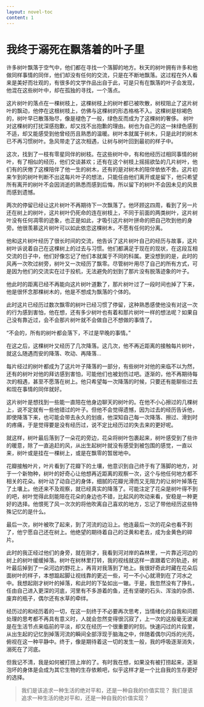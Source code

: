 ```yaml
---
layout: novel-toc
content: 1
---
```

# 我终于溺死在飘落着的叶子里
许多树叶飘落于空气中，他们都在寻找一个落脚的地方。秋天的树叶拥有许多和他做同样事情的同伴，他们却没有任何的交流，只是在不断地飘落。这过程在外人看来是美好而壮观的，有很多的文学作品出自于此，可是只有在飘落的叶子会发现，他混在这些树叶中，却在孤独的寻找，一个落点。

这片树叶的落点在一棵树枝上，这棵树枝上的树叶都已被吹散，树杈阻止了这片树叶的飘动，他停在这根树枝上，仿佛与这棵树的形态格格不入。这棵树是棕褐色的，树叶早已散落殆尽，像是褪色了一般，绿色反而成为了这棵树的奢侈。
树叶对这棵树的打扰深感抱歉，却又找不出抱歉的理由。树也为自己的这一抹绿色感到不适，却又能感受到他曾经历且熟悉的温暖。树叶本就属于树木，只是此时的树木已不再习惯树叶。急风带走了这次相遇，让树与树叶回到最初的样子中。

这次，找到了一枝有零星同伴的树枝。在这些树叶中，有和他经历过相同事情的树叶，有了相似的经历，他们交谈甚欢；还有在这个树枝上摇摇欲坠的几片树叶，他们有的厌倦了这棵陪伴了他一生的树木，还有的是对树木的陪伴依依不舍。这片初来乍到的树叶判断不出这每片叶子的想法，只能任由他们离开或是留下，他只希望所有离开的树叶不会因消逝的熟悉而感到后悔，所以留下的树叶不会因未见的风景而感到遗憾。

两次的停留已经让这片树叶不再期待下一次飘落了。他环顾这四周，看到了另一片还在树上的树叶，这片树叶仍死命的连在树枝上，不同于前面的两类树叶，这片树叶没有任何凋零的迹象，也正是如此，才吸引这片树叶拼命的把自己吹到他的身旁。他很羡慕这片树叶可以如此依恋这棵树木，不愿有任何的分离。

他和这片树叶经历了很长时间的交流，他告诉了这片树叶自己的经历与故事，这片树叶诉说着自己在这棵树上的过去与习惯。他们都满足于现在的现状，在这段互相交流的日子中，他们好像忘记了他们本就属于不同的科属。更没想到的是，此时的风再一次吹过树旁，树叶又一次经历了飘零。尽管树叶用尽了自己的所有方式，可是因为他们的交流实在过于投机，无法避免的划到了那片没有脱落迹象的叶子。

他此时的距离已经不再能向这片树叶道歉了，那片树叶过了一段时间也掉了下来，他是很怀念那棵树木的，他是不想成为飘落的个体的。

此时这片已经历过数次飘零的树叶已经习惯了停留，这种熟悉感使他没有对这一次的行为感到害怕，他在想，还有多少树叶也有着和那片树叶一样的想法呢？如果自己没有靠近过，会不会那片树叶就不会做自己不想做的事情了。

“不会的，所有的树叶都会落下，不过是早晚的事情。”

在这之后，这棵树叶又经历了几次降落。这几次，他不再近距离的接触每片树叶，就这么随遇而安的降落、吹动、再降落...

每片经过的树叶都成为了这片叶子降落的一部分，有些树叶对他的来临不以为然，还有的树叶对他的拜访感到害怕，可能他们也被划伤过吧。逐渐的，他不再期待每次的相遇，甚至不愿落在树上。他只希望每一次降落的时候，只要还有能聊些过去和现在事情的同伴就好。

这片树叶是想找到一些能一直陪在他身边聊天的树叶的。在他不小心擦过的几棵树上，说不定就有一些他错过的叶子。但他不会觉得遗憾，因为过去的经历告诉他，即使降落下来，也可能会带去永久的划痕，他深知自己每一次降落、擦过、滑到时的疼痛，于是觉得要是没有经历过，说不定比经历过的失去来的更好呢。

就这样，树叶最后落到了一朵花的旁边，花朵将树叶包裹起来，树叶感受到了些许的暖意，除了一直追赶的风，从出生起树叶就没有感受到被包围的感觉，一直以来，树叶或是挂在一棵树上，或是在飘零的暂居地中。

花瓣接触叶片，叶片看到了花瓣下的土壤，他意识到自己终于有了落脚的地方，对于一个新物种，树叶的好奇心让他想再近距离的观察一次，这个与他任何地方都不相关的花朵。树叶动了动自己的身体，细腻的花瓣光滑而又无阻力的让树叶掉落在了土壤上。他还来不及观察，就已经真实的降落了。可能注定了花朵是树叶得不到的吧，树叶觉得此刻能陪在花朵的身边也不错，比起风的吹动来看，安稳是一种更好的选择。他恨死了风一次次的将他吹离自己喜欢的地方，忘记了带他经历这些特殊记忆的是什么。

最后一次，树叶被吹了起来，到了河流的边沿上。他连最后一次的花朵也看不到了，他宁愿自己还在树上。他绝望的期待着自己的泛黄和老去，成为金黄色的碎片。

此时的我正经过他们的身旁，就在刚才，我看到河对岸的森林里，一片靠近河边的树上的树叶缓缓掉落。树叶在树林里打转，我的视线就这样一直跟着它的轨迹，树叶最后掉到了一朵河边的野花上，再背对我落到了地上。我很好奇此时藏在花朵后面树叶的样子，本想踮起脚让视线靠的更近一些，可一不小心就滑到在了河水之中。我想起刚才树叶的掉落，和此时的下坠如出一辙。于是，我忽然没有了挣扎，任由自己进入更深的河底，河里有不多游着的鱼，还有坚硬的石头、浑浊的杂质、废弃的瓶子，偶尔还有水草的牵绊。

经历过的和经历着的一切，在这一刻终于不必要再次思考，当情绪化的自我和问题处理的思考都不再具有意义时，人就会忽然变得很沉寂了，上一次的这般毫无波澜是在生活节点来临前的平淡，却又在经历一个很重要的时刻。快速闪过的片段里，从出生起的记忆到掉落河流的瞬间全部浮现于脑海之中，伴随着偶尔闪烁的光亮，俯视在这一种平静中。终于，像是期待着这一切的发生一般，我的呼吸逐渐消失，溺死在了河底。

但我记不清，我是如何被打捞上岸的了。有时我在想，如果没有被打捞起来，逐渐泡坏的身体是会成为其它生物的生存依赖吧，似乎这样才是一个比自我的生存更好的选择。


> 我们是该追求一种生活的绝对平和，还是一种自我的价值实现？
> 我们是该追求一种生活的绝对平和，还是一种自我的价值实现？
